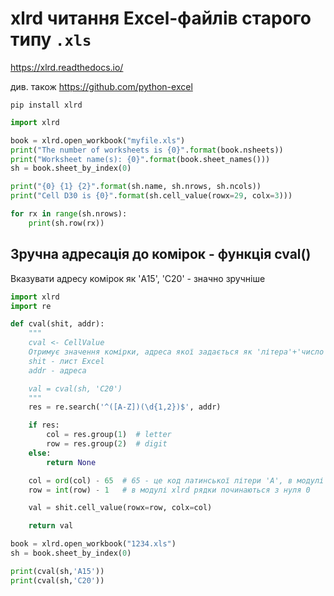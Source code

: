 # xlrd читання Excel-файлів старого типу `.xls`

<https://xlrd.readthedocs.io/>

див. також <https://github.com/python-excel>

    pip install xlrd

```python
import xlrd

book = xlrd.open_workbook("myfile.xls")
print("The number of worksheets is {0}".format(book.nsheets))
print("Worksheet name(s): {0}".format(book.sheet_names()))
sh = book.sheet_by_index(0)

print("{0} {1} {2}".format(sh.name, sh.nrows, sh.ncols))
print("Cell D30 is {0}".format(sh.cell_value(rowx=29, colx=3)))

for rx in range(sh.nrows):
    print(sh.row(rx))
```

## Зручна адресація до комірок - функція cval()

Вказувати адресу комірок як 'A15', 'C20' - значно зручніше

```python
import xlrd
import re

def cval(shit, addr):
    """
    cval <- CellValue
    Отримує значення комірки, адреса якої задається як 'літера'+'число':
    shit - лист Excel
    addr - адреса

    val = cval(sh, 'C20')
    """
    res = re.search('^([A-Z])(\d{1,2})$', addr)

    if res:
        col = res.group(1)  # letter
        row = res.group(2)  # digit
    else:
        return None

    col = ord(col) - 65  # 65 - це код латинської літери 'A', в модулі xlrd стовпчик 'A' == 0
    row = int(row) - 1   # в модулі xlrd рядки починаються з нуля 0

    val = shit.cell_value(rowx=row, colx=col)

    return val

book = xlrd.open_workbook("1234.xls")
sh = book.sheet_by_index(0)

print(cval(sh,'A15'))
print(cval(sh,'C20'))
```
